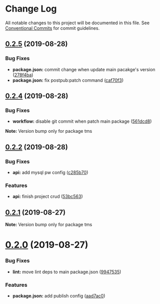 # Change Log

All notable changes to this project will be documented in this file.
See [Conventional Commits](https://conventionalcommits.org) for commit guidelines.

## [0.2.5](https://github.com/lovesora/TMS/compare/v0.2.4...v0.2.5) (2019-08-28)


### Bug Fixes

* **package.json:** commit change when update main pacakge's version ([278f4ba](https://github.com/lovesora/TMS/commit/278f4ba))
* **package.json:** fix postpub:patch command ([caf70f3](https://github.com/lovesora/TMS/commit/caf70f3))





## [0.2.4](https://github.com/lovesora/TMS/compare/v0.2.3...v0.2.4) (2019-08-28)


### Bug Fixes

* **workflow:** disable git commit when patch main package ([561dcd8](https://github.com/lovesora/TMS/commit/561dcd8))







**Note:** Version bump only for package tms





## [0.2.2](https://github.com/lovesora/TMS/compare/v0.2.1...v0.2.2) (2019-08-28)


### Bug Fixes

* **api:** add mysql pw config ([c285b70](https://github.com/lovesora/TMS/commit/c285b70))


### Features

* **api:** finish project crud ([53bc563](https://github.com/lovesora/TMS/commit/53bc563))





## [0.2.1](https://github.com/lovesora/TMS/compare/v0.2.0...v0.2.1) (2019-08-27)

**Note:** Version bump only for package tms





# [0.2.0](https://github.com/lovesora/TMS/compare/v0.1.1...v0.2.0) (2019-08-27)


### Bug Fixes

* **lint:** move lint deps to main package.json ([9947535](https://github.com/lovesora/TMS/commit/9947535))


### Features

* **package.json:** add publish config ([aad7ac0](https://github.com/lovesora/TMS/commit/aad7ac0))
